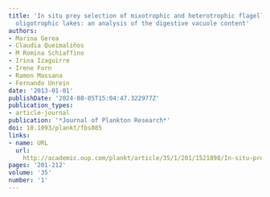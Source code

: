 ```yaml
---
title: 'In situ prey selection of mixotrophic and heterotrophic flagellates in Antarctic
  oligotrophic lakes: an analysis of the digestive vacuole content'
authors:
- Marina Gerea
- Claudia Queimaliños
- M Romina Schiaffino
- Irina Izaguirre
- Irene Forn
- Ramon Massana
- Fernando Unrein
date: '2013-01-01'
publishDate: '2024-08-05T15:04:47.322977Z'
publication_types:
- article-journal
publication: '*Journal of Plankton Research*'
doi: 10.1093/plankt/fbs085
links:
- name: URL
  url: 
    http://academic.oup.com/plankt/article/35/1/201/1521898/In-situ-prey-selection-of-mixotrophic-and
pages: '201-212'
volume: '35'
number: '1'
---
```

